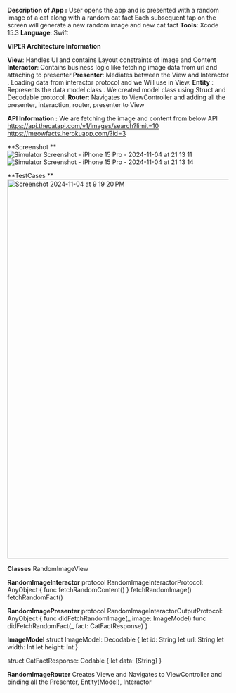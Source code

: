 **Description of App :**
User opens the app and is presented with a random image of a cat along with a random cat fact 
Each subsequent tap on the screen will generate a new random image and new cat fact 
**Tools**: Xcode 15.3 
**Language**: Swift 

**VIPER Architecture Information**

**View**: Handles UI and contains Layout constraints of image and Content
**Interactor**: Contains business logic like fetching image data from url and attaching to presenter 
**Presenter**: Mediates between the View and Interactor . Loading data from interactor protocol and we Will use in View.
**Entity** : Represents the data model class . We created model class using Struct and Decodable protocol. 
**Router**:  Navigates to ViewController and adding all the presenter, interaction, router, presenter to View


**API Information :** 
We are fetching the image and content from below API 
https://api.thecatapi.com/v1/images/search?limit=10
https://meowfacts.herokuapp.com/?id=3

**Screenshot **
![Simulator Screenshot - iPhone 15 Pro - 2024-11-04 at 21 13 11](https://github.com/user-attachments/assets/2b000f9b-2138-48d0-a124-78094369458c)
![Simulator Screenshot - iPhone 15 Pro - 2024-11-04 at 21 13 14](https://github.com/user-attachments/assets/f97720c5-2a66-4dd0-b313-dbfcb69e4dfd)

**TestCases **
<img width="862" alt="Screenshot 2024-11-04 at 9 19 20 PM" src="https://github.com/user-attachments/assets/7f22e8ae-d17f-40dc-ae1e-8adb9e1bf99a">


**Classes** 
RandomImageView

**RandomImageInteractor**
protocol RandomImageInteractorProtocol: AnyObject {
    func fetchRandomContent()
}
fetchRandomImage()
fetchRandomFact()

**RandomImagePresenter**
protocol RandomImageInteractorOutputProtocol: AnyObject {
    func didFetchRandomImage(_ image: ImageModel)
    func didFetchRandomFact(_ fact: CatFactResponse)
}

**ImageModel**
struct ImageModel: Decodable {
    let id: String
    let url: String
    let width: Int
    let height: Int
}

struct CatFactResponse: Codable {
    let data: [String]
}


**RandomImageRouter**
Creates Viewe and Navigates to ViewController and binding all the Presenter, Entity(Model), Interactor
